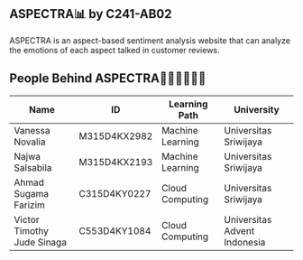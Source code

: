 <!-- README.md -->
<link rel="stylesheet" type="text/css" href="styles.css">


## ASPECTRA📊 by C241-AB02

ASPECTRA is an aspect-based sentiment analysis website that can analyze the emotions of each aspect talked in customer reviews.


## People Behind ASPECTRA👨🏻‍💻👩🏻‍💻

| Name | ID | Learning Path | University |
| --- | --- | --- | --- |
| Vanessa Novalia | M315D4KX2982 | Machine Learning | Universitas Sriwijaya |
| Najwa Salsabila | M315D4KX2193 | Machine Learning | Universitas Sriwijaya |
| Ahmad Sugama Farizim | C315D4KY0227 | Cloud Computing | Universitas Sriwijaya |
| Victor Timothy Jude Sinaga | C553D4KY1084 | Cloud Computing | Universitas Advent Indonesia |

